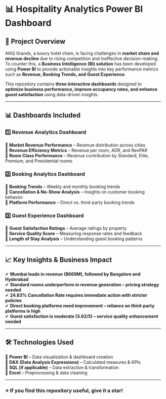 # 📊 Hospitality Analytics Power BI Dashboard  

## 📌 Project Overview  
AtliQ Grands, a luxury hotel chain, is facing challenges in **market share and revenue decline** due to rising competition and ineffective decision-making. To counter this, a **Business Intelligence (BI) solution** has been developed using **Power BI** to provide actionable insights into key performance metrics such as **Revenue, Booking Trends, and Guest Experience**.  

This repository contains **three interactive dashboards** designed to **optimize business performance, improve occupancy rates, and enhance guest satisfaction** using data-driven insights.  


---

## 📊 Dashboards Included  

### 1️⃣ **Revenue Analytics Dashboard**  
📌 **Market Revenue Performance** – Revenue distribution across cities  
📌 **Revenue Efficiency Metrics** – Revenue per room, ADR, and RevPAR  
📌 **Room Class Performance** – Revenue contribution by Standard, Elite, Premium, and Presidential rooms  

### 2️⃣ **Booking Analytics Dashboard**  
📌 **Booking Trends** – Weekly and monthly booking trends  
📌 **Cancellation & No-Show Analysis** – Insights on customer booking behavior  
📌 **Platform Performance** – Direct vs. third-party booking trends  

### 3️⃣ **Guest Experience Dashboard**  
📌 **Guest Satisfaction Ratings** – Average ratings by property  
📌 **Service Quality Score** – Measuring response rates and feedback  
📌 **Length of Stay Analysis** – Understanding guest booking patterns  

---

## 📈 Key Insights & Business Impact  
✔ **Mumbai leads in revenue ($669M), followed by Bangalore and Hyderabad**  
✔ **Standard rooms underperform in revenue generation – pricing strategy needed**  
✔ **24.83% Cancellation Rate requires immediate action with stricter policies**  
✔ **Direct booking platforms need improvement – reliance on third-party platforms is high**  
✔ **Guest satisfaction is moderate (3.62/5) – service quality enhancement needed**  

---

## 🛠️ Technologies Used  
🔹 **Power BI** – Data visualization & dashboard creation  
🔹 **DAX (Data Analysis Expressions)** – Calculated measures & KPIs  
🔹 **SQL (if applicable)** – Data extraction & transformation  
🔹 **Excel** – Preprocessing & data cleaning  

---

### ⭐️ **If you find this repository useful, give it a star!**


